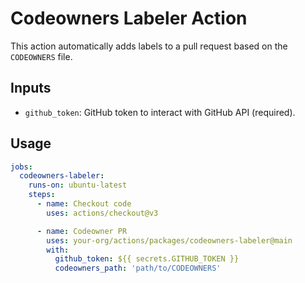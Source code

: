 # Codeowners Labeler Action

This action automatically adds labels to a pull request based on the `CODEOWNERS` file.

## Inputs

- `github_token`: GitHub token to interact with GitHub API (required).

## Usage

```yaml
jobs:
  codeowners-labeler:
    runs-on: ubuntu-latest
    steps:
      - name: Checkout code
        uses: actions/checkout@v3

      - name: Codeowner PR
        uses: your-org/actions/packages/codeowners-labeler@main
        with:
          github_token: ${{ secrets.GITHUB_TOKEN }}
          codeowners_path: 'path/to/CODEOWNERS'